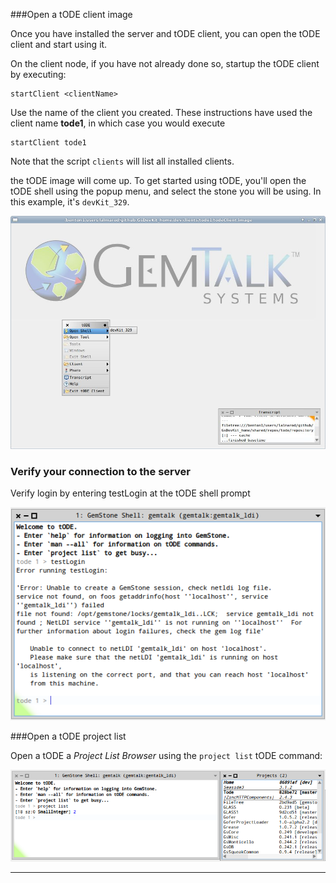 
###Open a tODE client image

Once you have installed the server and tODE client, you can open the tODE client and start using it.

On the client node, if you have not already done so, startup the tODE client by executing:
```
startClient <clientName>
```

Use the name of the client you created.  These instructions have used the client name **tode1**, in which case you would execute

```
startClient tode1
```

Note that the script `clients` will list all installed clients.

the tODE image will come up.  To get started using tODE, you'll open the tODE shell using the popup menu, and select the stone you will be using.  In this example, it's `devKit_329`.


![open tode shell][2]

### Verify your connection to the server

Verify login by entering testLogin at the tODE shell prompt

![tODE Test Login][4] 

###Open a tODE project list

Open a tODE a *Project List Browser* using the `project list` tODE command:

![project list][3]



---


[1]: images/openTodeShell.png
[2]: images/todeClient.png
[3]: images/projectList.png
[4]: images/testLoginOutput.png
